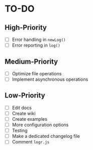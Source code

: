 # TO-DO

## High-Priority
- [ ] Error handling in `newLog()`
- [ ] Error reporting in `log()`

## Medium-Priority
- [ ] Optimize file operations
- [ ] Implement asynchronous operations

## Low-Priority
- [ ] Edit docs
- [ ] Create wiki
- [ ] Create examples
- [ ] More configuration options
- [ ] Testing
- [ ] Make a dedicated changelog file
- [ ] Comment `logr.js`
